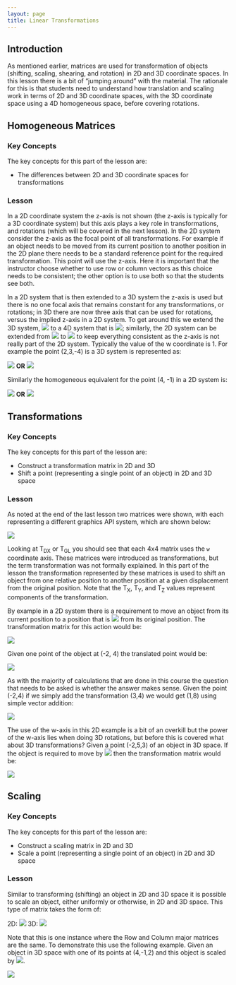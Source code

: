 ```yaml
---
layout: page
title: Linear Transformations
---
```

## Introduction
As mentioned earlier, matrices are used for transformation of objects (shifting, scaling, shearing, and rotation) in 2D and 3D coordinate spaces. In this lesson there is a bit of “jumping around” with the material. The rationale for this is that students need to understand how translation and scaling work in terms of 2D and 3D coordinate spaces, with the 3D coordinate space using a 4D homogeneous space, before covering rotations.

## Homogeneous Matrices
### Key Concepts
The key concepts for this part of the lesson are:
* The differences between 2D and 3D coordinate spaces for transformations

### Lesson
In a 2D coordinate system the z-axis is not shown (the z-axis is typically for a 3D coordinate system) but this axis plays a key role in transformations, and rotations (which will be covered in the next lesson). In the 2D system consider the z-axis as the focal point of all transformations. For example if an object needs to be moved from its current position to another position in the 2D plane there needs to be a standard reference point for the required transformation. This point will use the z-axis. Here it is important that the instructor choose whether to use row or column vectors as this choice needs to be consistent; the other option is to use both so that the students see both.

In a 2D system that is then extended to a 3D system the z-axis is used but there is no one focal axis that remains constant for any transformations, or rotations; in 3D there are now three axis that can be used for rotations, versus the implied z-axis in a 2D system. To get around this we extend the 3D system, <img src="https://latex.codecogs.com/svg.latex?\large&space;(x,y,z)"/> to a 4D system that is <img src="https://latex.codecogs.com/svg.latex?\large&space;(x,y,z,w)"/>; similarly, the 2D system can be extended from <img src="https://latex.codecogs.com/svg.latex?\large&space;(x,y)"/> to <img src="https://latex.codecogs.com/svg.latex?\large&space;(x,y,w)"/> to keep everything consistent as the z-axis is not really part of the 2D system. Typically the value of the w coordinate is 1. For example the point (2,3,-4) is a 3D system is represented as:

<img src="https://latex.codecogs.com/svg.latex?\large&space;\left[\begin{array}{cccc}2&3&-4&1\end{array}\right]"/>&nbsp;<b>OR</b>&nbsp;<img src="https://latex.codecogs.com/svg.latex?\large&space;\left[\begin{array}{c}2\\3\\-4\\1\end{array}\right]"/>

Similarly the homogeneous equivalent for the point (4, -1) in a 2D system is:

<img src="https://latex.codecogs.com/svg.latex?\large&space;\left[\begin{array}{ccc}4&-1&1\end{array}\right]"/>&nbsp;<b>OR</b>&nbsp;<img src="https://latex.codecogs.com/svg.latex?\large&space;\left[\begin{array}{c}4\\-1\\1\end{array}\right]"/>

## Transformations
### Key Concepts
The key concepts for this part of the lesson are:
* Construct a transformation matrix in 2D and 3D
* Shift a point (representing a single point of an object) in 2D and 3D space

### Lesson
As noted at the end of the last lesson two matrices were shown, with each representing a different graphics API system, which are shown below:

<img src="https://latex.codecogs.com/svg.latex?\large&space;T_{DX}^T={\left[\begin{array}{cccc}1&0&0&0\\0&1&0&0\\0&0&1&0\\T_{x}&T_{y}&T_{z}&1\end{array}\right]}^T=\left[\begin{array}{cccc}1&0&0&T_{x}\\0&1&0&T_{y}\\0&0&1&T_{z}\\0&0&0&1\end{array}\right]=T_{GL}"/>

Looking at T<sub>DX</sub> or T<sub>GL</sub> you should see that each 4x4 matrix uses the `w` coordinate axis. These matrices were introduced as transformations, but the term transformation was not formally explained. In this part of the lesson the transformation represented by these matrices is used to shift an object from one relative position to another position at a given displacement from the original position. Note that the T<sub>X</sub>, T<sub>Y</sub>, and T<sub>Z</sub> values represent components of the transformation.

By example in a 2D system there is a requirement to move an object from its current position to a position that is <img src="https://latex.codecogs.com/svg.latex?\large&space;(\Delta{x},\Delta{y})=(3,4)"/> from its original position. The transformation matrix for this action would be:

<img src="https://latex.codecogs.com/svg.latex?\large&space;\left[\begin{array}{ccc}1&0&T_{x}\\0&1&T_{y}\\0&0&1\end{array}\right]=\left[\begin{array}{ccc}1&0&3\\0&1&4\\0&0&1\end{array}\right]"/>

Given one point of the object at (-2, 4) the translated point would be:

<img src="https://latex.codecogs.com/svg.latex?\large&space;\left[\begin{array}{ccc}1&0&3\\0&1&4\\0&0&1\end{array}\right]\times{\left[\begin{array}{c}-2\\4\\1\end{array}\right]=\left[\begin{array}{c}(1)(-2)+(0)(4)+(3)(1)\\(0)(-2)+(1)(4)+(4)(1)\\(0)(-2)+(0)(4)+(1)(1)\end{array}\right]=\left[\begin{array}{c}1\\8\\1\end{array}\right]"/>

As with the majority of calculations that are done in this course the question that needs to be asked is whether the answer makes sense. Given the point (-2,4) if we simply add the transformation (3,4) we would get (1,8) using simple vector addition:

<img src="https://latex.codecogs.com/svg.latex?\large&space;\left[\begin{array}{c}-2\\4\end{array}\right]+\left[\begin{array}{c}3\\4\end{array}\right]=\left[\begin{array}{c}1\\8\end{array}\right]"/>

The use of the w-axis in this 2D example is a bit of an overkill but the power of the w-axis lies when doing 3D rotations, but before this is covered what about 3D transformations? Given a point (-2,5,3) of an object in 3D space. If the object is required to move by <img src="https://latex.codecogs.com/svg.latex?\large&space;(\Delta{x},\Delta{y},\Delta{z})=(-2, -3,5)"/> then the transformation matrix would be:

<img src="https://latex.codecogs.com/svg.latex?\large&space;\left[\begin{array}{cccc}1&0&0&-2\\0&1&0&-3\\0&0&1&5\\0&0&0&1\end{array}\right]\times{\left[\begin{array}{c}-4\\2\\8\\1\end{array}\right]}=\left[\begin{array}{c}-6\\-1\\13\\1\end{array}\right]"/>

## Scaling
### Key Concepts
The key concepts for this part of the lesson are:
* Construct a scaling matrix in 2D and 3D
* Scale a point (representing a single point of an object) in 2D and 3D space

### Lesson
Similar to transforming (shifting) an object in 2D and 3D space it is possible to scale an object, either uniformly or otherwise, in 2D and 3D space. This type of matrix takes the form of:

2D: <img src="https://latex.codecogs.com/svg.latex?\large&space;S=\left[\begin{array}{ccc}S_{x}&0&0\\0&S_{y}&0\\0&0&1\end{array}\right]"/>&nbsp;3D: <img src="https://latex.codecogs.com/svg.latex?\large&space;S=\left[\begin{array}{cccc}S_{x}&0&0&0\\0&S_{y}&0&0\\0&0&S_{z}&0\\0&0&0&1\end{array}\right]"/>

Note that this is one instance where the Row and Column major matrices are the same. To demonstrate this use the following example. Given an object in 3D space with one of its points at (4,-1,2) and this object is scaled by <img src="https://latex.codecogs.com/svg.latex?\large&space;(S_{x},S_{y},S_{z})=(3,2,4)"/>.

<img src="https://latex.codecogs.com/svg.latex?\large&space;\left[\begin{array}{cccc}3&0&0&0\\0&2&0&0\\0&0&4&0\\0&0&0&1\end{array}\right]\times{\left[\begin{array}{c}4\\-1\\2\\2\\1\end{array}\right]}=\left[\begin{array}{c}12\\-2\\8\\1\end{array}\right]"/>